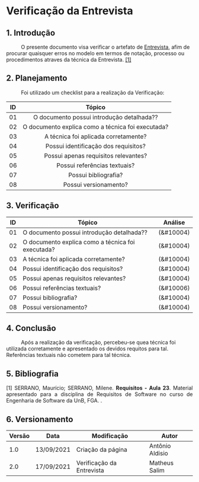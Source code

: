 # Verificação da Entrevista


## 1. Introdução
<p style="text-indent: 40px; align="justify">
O presente documento visa verificar o artefato de <a href = "/2021.1-Caixa_Tem/docs/Elicitacao/Tecnicas/entrevista.md">Entrevista</a>, afim de procurar quaisquer erros no modelo em termos de notação, processo ou procedimentos atraves da técnica da Entrevista. <a href="#Bibliografia">[1]</a></p>
</p>

## 2. Planejamento 
<p style="text-indent: 40px; align="justify">Foi utilizado um checklist para a realização da Verificação:</p>

<center>

| ID| Tópico |
|:--:|:--:|
| 01 | O documento possui introdução detalhada?? |
| 02 | O documento explica como a técnica foi executada? |
| 03 | A técnica foi aplicada corretamente? |
| 04 | Possui identificação dos requisitos? |
| 05 | Possui apenas requisitos relevantes? |
| 06 | Possui referências textuais? | 
| 07 | Possui bibliografia? | 
| 08 | Possui versionamento? | 

</center>

## 3. Verificação

<center>

| ID| Tópico | Análise |
|:-:|--|:-:|
| 01 | O documento possui introdução detalhada?? |(&#10004) | 
| 02 | O documento explica como a técnica foi executada? |(&#10004) | 
| 03 | A técnica foi aplicada corretamente? |(&#10004) | 
| 04 | Possui identificação dos requisitos? |(&#10004) | 
| 05 | Possui apenas requisitos relevantes? |(&#10004) | 
| 06 | Possui referências textuais? | (&#10006) | 
| 07 | Possui bibliografia? | (&#10004) | 
| 08 | Possui versionamento? | (&#10004) | 

</center>

## 4. Conclusão

<p style="text-indent: 40px; align="justify">
Após a realização da verificação, percebeu-se quea técnica foi utilizada corretamente e apresentado os devidos requitos para tal. Referências textuais não cometem para tal técnica.
</p>

## 5. Bibliografia <a id="Bibliografia"></a>
<p align = "justify"> [1] SERRANO, Maurício; SERRANO, Milene. <strong>Requisitos - Aula 23</strong>. Material apresentado para a disciplina de Requisitos de Software no curso de Engenharia de Software da UnB, FGA. </a> .</p>


## 6. Versionamento
<center>

| Versão | Data | Modificação | Autor |
|--|--|--|--|
| 1.0 | 13/09/2021 | Criação da página | Antônio Aldisio |
| 2.0 | 17/09/2021 | Verificação da Entrevista | Matheus Salim |
</center>
